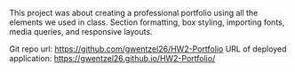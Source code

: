 This project was about creating a professional portfolio using all the elements we used in class.  Section formatting, box styling, importing fonts, media queries, and responsive layouts.  

Git repo url: https://github.com/gwentzel26/HW2-Portfolio
URL of deployed application: https://gwentzel26.github.io/HW2-Portfolio/